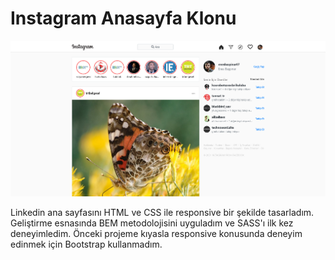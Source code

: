 # Instagram Anasayfa Klonu
  
![](/instagram-clone.png)

Linkedin ana sayfasını HTML ve CSS ile responsive bir şekilde tasarladım. Geliştirme esnasında BEM metodolojisini uyguladım ve SASS'ı ilk kez deneyimledim. Önceki projeme kıyasla responsive konusunda deneyim edinmek için Bootstrap kullanmadım.
